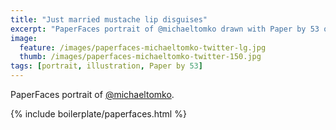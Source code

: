 ```yaml
---
title: "Just married mustache lip disguises"
excerpt: "PaperFaces portrait of @michaeltomko drawn with Paper by 53 on an iPad."
image: 
  feature: /images/paperfaces-michaeltomko-twitter-lg.jpg
  thumb: /images/paperfaces-michaeltomko-twitter-150.jpg
tags: [portrait, illustration, Paper by 53]
---
```


PaperFaces portrait of [@michaeltomko](http://twitter.com/michaeltomko).

{% include boilerplate/paperfaces.html %}